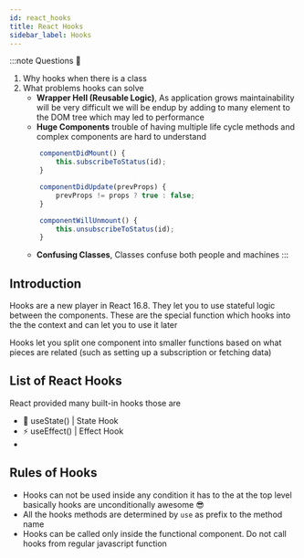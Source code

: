 ```yaml
---
id: react_hooks
title: React Hooks
sidebar_label: Hooks
---
```


:::note Questions 🤔
1. Why hooks when there is a class
2. What problems hooks can solve
    * **Wrapper Hell (Reusable Logic)**, As application grows maintainability will be very difficult we will be endup by adding to many element to the DOM tree which may led to performance 
    * **Huge Components** trouble of having multiple life cycle methods and complex components are hard to understand
    ```jsx
        componentDidMount() {
            this.subscribeToStatus(id);
        }

        componentDidUpdate(prevProps) {
            prevProps != props ? true : false;
        }

        componentWillUnmount() {
            this.unsubscribeToStatus(id);
        }
    ```
    * **Confusing Classes**, Classes confuse both people and machines
:::

## Introduction

Hooks are a new player in React 16.8. They let you to use stateful logic between the components. These are the special function which hooks into the the context and can let you to use it later

Hooks let you split one component into smaller functions based on what pieces are related (such as setting up a subscription or fetching data)


## List of React Hooks

React provided many built-in hooks those are 

* 📌 useState() | State Hook 
* ⚡️ useEffect() | Effect Hook
*

## Rules of Hooks

* Hooks can not be used inside any condition it has to the at the top level basically hooks are unconditionally awesome 😎
* All the hooks methods are determined by `use` as prefix to the method name
* Hooks can be called only inside the functional component. Do not call hooks from regular javascript function

